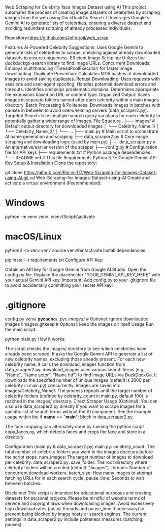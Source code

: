 Web Scraping for Celebrity face Images Dataset using AI
This project automates the process of creating image datasets of celebrities by scraping images from the web using DuckDuckGo Search. It leverages Google's Gemini AI to generate lists of celebrities, ensuring a diverse dataset and avoiding redundant scraping of already processed individuals.

Repository:https://github.com/Jofin-joji/web_scrap

Features
AI-Powered Celebrity Suggestions: Uses Google Gemini to generate lists of celebrities to scrape, checking against already downloaded datasets to ensure uniqueness.
Efficient Image Scraping: Utilizes the duckduckgo-search library to find image URLs.
Concurrent Downloads: Employs multithreading (ThreadPoolExecutor) for faster image downloading.
Duplicate Prevention: Calculates MD5 hashes of downloaded images to avoid saving duplicates.
Robust Downloading:
Uses requests with sessions and user-agent spoofing.
Handles potential download errors and timeouts.
Identifies and skips problematic domains.
Determines appropriate file extensions based on URL or content type.
Organized Output: Saves images in separate folders named after each celebrity within a main images directory.
Batch Processing & Politeness: Downloads images in batches with pauses in between to avoid overwhelming servers (data_scraper2.py).
Targeted Search: Uses multiple search query variations for each celebrity to potentially gather a wider range of images.
File Structure
.
├── images/ # Default output directory for downloaded images
│ └── Celebrity_Name_1/
│ └── Celebrity_Name_2/
│ └── ...
├── main.py # Main script to orchestrate AI name generation and scraping
├── data_scraper2.py # Core image scraping and downloading logic (used by main.py)
├── data_scraper.py # An alternative/earlier version of the scraper
├── config.py # Configuration file for API keys
├── requirements.txt # Python package dependencies
└── README.md # This file
Requirements
Python 3.7+
Google Gemini API Key
Setup & Installation
Clone the repository:

git clone https://github.com/Ronin-117/Web-Scraping-for-Images-Dataset-using-AI.git
cd Web-Scraping-for-Images-Dataset-using-AI
Create and activate a virtual environment (Recommended):

# Windows

python -m venv venv
.\venv\Scripts\activate

# macOS/Linux

python3 -m venv venv
source venv/bin/activate
Install dependencies:

pip install -r requirements.txt
Configure API Key:

Obtain an API key for Google Gemini from Google AI Studio.
Open the config.py file.
Replace the placeholder "YOUR_GEMINI_API_KEY_HERE" with your actual Gemini API key.
Important: Add config.py to your .gitignore file to avoid accidentally committing your secret API key!

# .gitignore

config.py
venv/
**pycache**/
_.pyc
images/_ # Optional: ignore downloaded images
!images/.gitkeep # Optional: keep the images dir itself
Usage
Run the main script:

python main.py
How it works:

The script checks the images/ directory to see which celebrities have already been scraped.
It asks the Google Gemini API to generate a list of new celebrity names, excluding those already present.
For each new celebrity name, it calls the download_images function from data_scraper2.py.
download_images uses various search terms (e.g., "Name", "Name actor", "Name hd") to find image URLs via DuckDuckGo.
It downloads the specified number of unique images (default is 2000 per celebrity in main.py) concurrently.
Images are saved into images/Celebrity_Name/.
The process repeats until the target number of celebrity folders (defined by celebrity_count in main.py, default 100) is reached in the images/ directory.
Direct Scraper Usage (Optional): You can also use data_scraper2.py directly if you want to scrape images for a specific list of search terms without the AI component. See the example usage within the if **name** == "**main**": block in data_scraper2.py.

The face cropping can alternately done by running the python script copy_faces.py, which detects faces and crops the face and store in a directory.

Configuration (main.py & data_scraper2.py)
main.py:
celebrity_count: The total number of celebrity folders you want in the images directory before the script stops.
num_images: The target number of images to download per celebrity.
data_scraper2.py:
save_folder: The root directory where celebrity folders will be created (default: "images").
threads: Number of concurrent download workers.
batch_size: How many images to attempt fetching URLs for in each search cycle.
pause_time: Seconds to wait between batches.

Disclaimer
This script is intended for educational purposes and creating datasets for personal projects.
Please be mindful of website terms of service and copyright laws when downloading images.
Avoid excessively high download rates (adjust threads and pause_time if necessary) to prevent being blocked by image hosts or search engines. The current settings in data_scraper2.py include politeness measures (batching, pauses).
